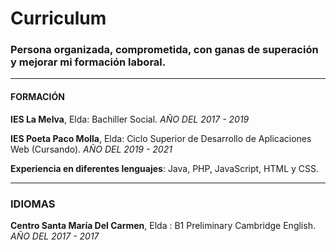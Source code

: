 # Curriculum 
### Persona organizada, comprometida, con ganas de superación y mejorar mi formación laboral.

- - - 

#### FORMACIÓN
**IES La Melva**, Elda: Bachiller Social.
_AÑO DEL 2017 - 2019_

**IES Poeta Paco Molla**, Elda: Ciclo Superior de Desarrollo de Aplicaciones Web (Cursando). _AÑO DEL 2019 - 2021_

**Experiencia en diferentes lenguajes**: Java, PHP, JavaScript, HTML y CSS. 

- - - 

### IDIOMAS
**Centro Santa María Del Carmen**, Elda : B1 Preliminary Cambridge English. 
_AÑO DEL 2017 - 2017_
                       

